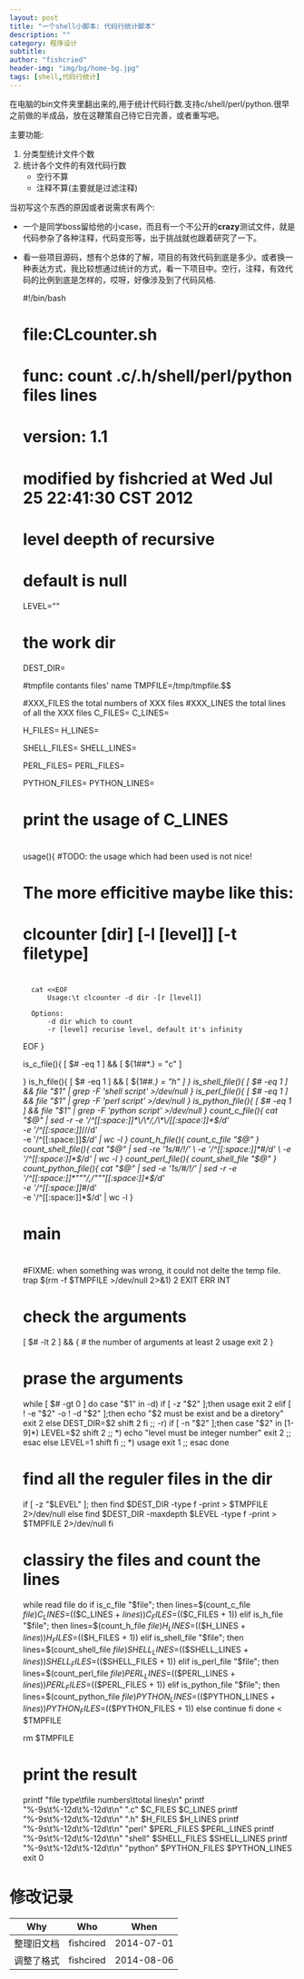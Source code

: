 ```yaml
---
layout: post
title: "一个shell小脚本: 代码行统计脚本"
description: ""
category: 程序设计
subtitle:
author: "fishcried"
header-img: "img/bg/home-bg.jpg"
tags: [shell,代码行统计]
---
```


在电脑的bin文件夹里翻出来的,用于统计代码行数.支持c/shell/perl/python.很早之前做的半成品，放在这鞭策自己待它日完善，或者重写吧。

主要功能:

1. 分类型统计文件个数
2. 统计各个文件的有效代码行数
	+ 空行不算
	+ 注释不算(主要就是过滤注释)

当初写这个东西的原因或者说需求有两个:

- 一个是同学boss留给他的小case，而且有一个不公开的**crazy**测试文件，就是代码参杂了各种注释，代码变形等，出于挑战就也跟着研究了一下。
- 看一些项目源码，想有个总体的了解，项目的有效代码到底是多少。或者换一种表达方式，我比较想通过统计的方式，看一下项目中。空行，注释，有效代码的比例到底是怎样的，哎呀，好像涉及到了代码风格.

	#!/bin/bash
	
	#
	# file:CLcounter.sh
	#
	# func: count .c/.h/shell/perl/python files lines
	# version: 1.1
	# modified by fishcried at  Wed Jul 25 22:41:30 CST 2012
	
	# level deepth of recursive
	# default is null
	LEVEL=""
	# the work dir
	DEST_DIR=
	
	#tmpfile contants files' name 
	TMPFILE=/tmp/tmpfile.$$
	
	#XXX_FILES the total numbers  of XXX files
	#XXX_LINES the total lines of all the XXX files 
	C_FILES=
	C_LINES=
	
	H_FILES=
	H_LINES=
	
	SHELL_FILES=
	SHELL_LINES=
	
	PERL_FILES=
	PERL_FILES=
	
	PYTHON_FILES=
	PYTHON_LINES=
	
	#
	# print the usage of C_LINES
	# 
	usage(){
	#TODO: the usage which had been used is not nice!
	# The more efficitive maybe like this:
	# clcounter [dir] [-l [level]] [-t filetype]
	#
		cat <<EOF
	        Usage:\t clcounter -d dir -[r [level]]
		
		Options:
			-d dir which to count
			-r [level] recurise level, default it's infinity
	EOF
	}
	
	is_c_file(){
		 [ $# -eq 1 ] && [ ${1##*\.} = "c" ]
	
	}
	is_h_file(){
		 [ $# -eq 1 ] && [ ${1##*\.} = "h" ]
	}
	is_shell_file(){
		[ $# -eq 1 ] &&   file "$1" | grep -F 'shell script' >/dev/null 
	}
	is_perl_file(){
		[ $# -eq 1 ] &&   file "$1" | grep -F 'perl script' >/dev/null 
	}
	is_python_file(){
		[ $# -eq 1 ] &&   file "$1" | grep -F 'python script' >/dev/null 
	}
	count_c_file(){
			cat "$@" |
			sed -r -e '/^[[:space:]]*\/\*/,/\*\/[[:space:]]*$/d' \
			-e '/^[[:space:]]*\/\//d' \
			-e '/^[[:space:]]*$/d' | 
			wc -l
	}
	count_h_file(){
		count_c_file "$@"
	}
	count_shell_file(){
		cat "$@" |
		sed -re '1s/#/!/' \
		    -e '/^[[:space:]]*#/d' \
		    -e '/^[[:space:]]*$/d' |
		wc -l
	}
	count_perl_file(){
		count_shell_file "$@"
	}
	count_python_file(){
			cat "$@" |
			sed -e '1s/#/!/' |
			sed -r -e '/^[[:space:]]*"""/,/"""[[:space:]]*$/d' \
		               -e '/^[[:space:]]*#/d' \
			       -e '/^[[:space:]]*$/d' | 
			wc -l
	}
	
	#
	# main
	# 
	
	#FIXME: when something was wrong, it could not delte the temp file.
	trap $(rm -f $TMPFILE >/dev/null 2>&1) 2  EXIT ERR INT
	
	# check the arguments
	[ $# -lt 2 ] && { # the number of  arguments  at least 2
	        usage
	        exit 2
	}
	# prase the arguments
	while [ $# -gt 0 ]
	do
	        case "$1" in
	                -d)  if [ -z "$2" ];then
	                        usage
	                        exit 2
	                     elif [ ! -e "$2" -o ! -d "$2" ];then
	                        echo "$2 must be exist and be a diretory"
	                        exit 2
	                     else
	                        DEST_DIR=$2
	                        shift 2
	                     fi
	                        ;;
	                -r)    if [ -n "$2" ];then
	                                case "$2" in
	                                       [1-9]*)
	                                                LEVEL=$2
	                                                shift 2
	                                                ;;
	                                        *)
	                                                echo "level must be integer number"
	                                                exit 2
	                                                ;;
	                                esac
	                        else
	                                LEVEL=1
	                                shift 
	                        fi
	                                ;;
	                *)
			usage
			exit 1
	                        ;;
	        esac
	done
	# find all the reguler files in the dir 
	if [ -z "$LEVEL" ]; then
		find $DEST_DIR -type f -print > $TMPFILE 2>/dev/null
	else
		find $DEST_DIR -maxdepth $LEVEL -type f -print > $TMPFILE 2>/dev/null
	fi
	
	# classiry the files and count the lines
	while read file
	do
		if is_c_file "$file"; then
			lines=$(count_c_file $file)
			C_LINES=$(($C_LINES + $lines))
			C_FILES=$(($C_FILES + 1))
		elif is_h_file "$file"; then
			lines=$(count_h_file $file)
			H_LINES=$(($H_LINES + $lines))
			H_FILES=$(($H_FILES + 1))
		elif is_shell_file "$file"; then
			lines=$(count_shell_file $file)
			SHELL_LINES=$(($SHELL_LINES + $lines))
			SHELL_FILES=$(($SHELL_FILES + 1))
		elif is_perl_file "$file"; then
			lines=$(count_perl_file $file)
			PERL_LINES=$(($PERL_LINES + $lines))
			PERL_FILES=$(($PERL_FILES + 1))
		elif is_python_file "$file"; then
			lines=$(count_python_file $file)
			PYTHON_LINES=$(($PYTHON_LINES + $lines))
			PYTHON_FILES=$(($PYTHON_FILES + 1))
		else
			continue
		fi
	done < $TMPFILE
	
	rm $TMPFILE
	
	# print the result
	printf "file type\tfile numbers\ttotal lines\n"
	printf "%-9s\t%-12d\t%-12d\t\n" ".c" $C_FILES $C_LINES
	printf "%-9s\t%-12d\t%-12d\t\n" ".h" $H_FILES $H_LINES
	printf "%-9s\t%-12d\t%-12d\t\n" "perl" $PERL_FILES $PERL_LINES
	printf "%-9s\t%-12d\t%-12d\t\n" "shell" $SHELL_FILES $SHELL_LINES
	printf "%-9s\t%-12d\t%-12d\t\n" "python" $PYTHON_FILES $PYTHON_LINES
	exit 0

# 修改记录

|Why | Who | When |
|----|-----|------|
|整理旧文档|fishcired|2014-07-01|
|调整了格式|fishcired|2014-08-06 |
